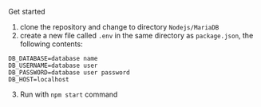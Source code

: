 Get started

1. clone the repository and change to directory `Nodejs/MariaDB`
2. create a new file called `.env` in the same directory as `package.json`, the following contents:

```
DB_DATABASE=database name
DB_USERNAME=database user
DB_PASSWORD=database user password
DB_HOST=localhost
```

3. Run with `npm start` command